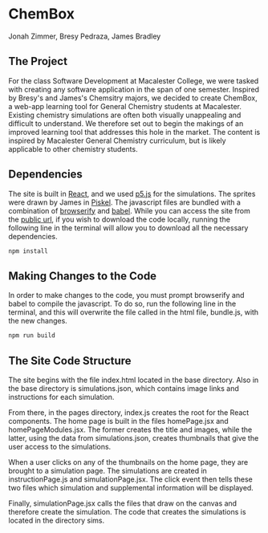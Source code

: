 # ChemBox
Jonah Zimmer, Bresy Pedraza, James Bradley

## The Project
For the class Software Development at Macalester College, we were tasked with creating any software application in the span of one semester. Inspired by Bresy's and James's Chemsitry majors, we decided to create ChemBox, a web-app learning tool for General Chemistry students at Macalester. Existing chemistry simulations are often both visually unappealing and difficult to understand. We therefore set out to begin the makings of an improved learning tool that addresses this hole in the market. The content is inspired by Macalester General Chemistry curriculum, but is likely applicable to other chemistry students. 

## Dependencies
The site is built in [React](https://react.dev/), and we used [p5.js](https://p5js.org/) for the simulations. The sprites were drawn by James in [Piskel](https://www.piskelapp.com/). The javascript files are bundled with a combination of [browserify](https://browserify.org/) and [babel](https://babeljs.io/). While you can access the site from the [public url](http://jzim4.github.io/jbj), if you wish to download the code locally, running the following line in the terminal will allow you to download all the necessary dependencies.
```bash
npm install
```

## Making Changes to the Code
In order to make changes to the code, you must prompt browserify and babel to compile the javascript. To do so, run the following line in the terminal, and this will overwrite the file called in the html file, bundle.js, with the new changes.
```bash
npm run build
```

## The Site Code Structure
The site begins with the file index.html located in the base directory. Also in the base directory is simulations.json, which contains image links and instructions for each simulation. 

From there, in the pages directory, index.js creates the root for the React components. The home page is built in the files homePage.jsx and homePageModules.jsx. The former creates the title and images, while the latter, using the data from simulations.json, creates thumbnails that give the user access to the simulations. 

When a user clicks on any of the thumbnails on the home page, they are brought to a simulation page. The simulations are created in instructionPage.js and simulationPage.jsx. The click event then tells these two files which simulation and supplemental information will be displayed.

Finally, simulationPage.jsx calls the files that draw on the canvas and therefore create the simulation. The code that creates the simulations is located in the directory sims.